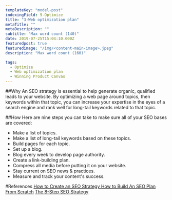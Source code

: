```yaml
---
templateKey: "model-post"
indexingField: 9-Optimize
title: "3-Web optimization plan"
metaTitle: ""
metaDescription: ""
subtitle: "Max word count (140)"
date: 2019-07-25T15:04:10.000Z
featuredpost: true
featuredimage: "/img/<content-main-image>.jpeg"
description: "Max word count (160)"

tags:
  - Optimize
  - Web optimization plan
  - Winning Product Canvas
---
```



##Why
An SEO strategy is essential to help generate organic, qualified leads to your website. By optimizing a web page around topics, then keywords within that topic, you can increase your expertise in the eyes of a search engine and rank well for long-tail keywords related to that topic.

##How
Here are nine steps you can take to make sure all of your SEO bases are covered:

- Make a list of topics.
- Make a list of long-tail keywords based on these topics.
- Build pages for each topic.
- Set up a blog.
- Blog every week to develop page authority.
- Create a link-building plan.
- Compress all media before putting it on your website.
- Stay current on SEO news & practices.
- Measure and track your content's success.

#References
[How to Create an SEO Strategy ](https://blog.hubspot.com/marketing/seo-strategy)
[How to Build An SEO Plan From Scratch](https://www.quicksprout.com/seo-planning/)
[The 8-Step SEO Strategy](https://moz.com/blog/the-8step-seo-strategy-step-1-define-your-target-audience-and-their-needs)
